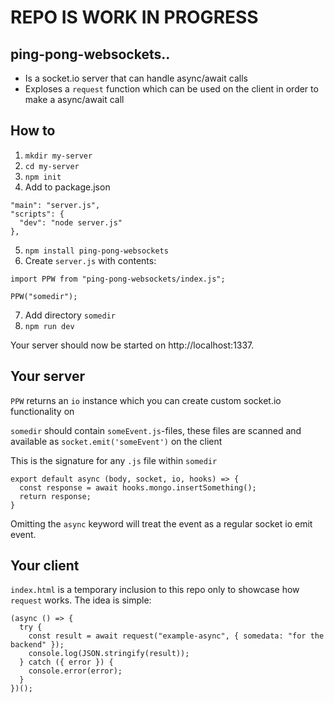 # REPO IS WORK IN PROGRESS

## ping-pong-websockets..

- Is a socket.io server that can handle async/await calls
- Exploses a `request` function which can be used on the client in order to make a async/await call

## How to

1. `mkdir my-server`
2. `cd my-server`
3. `npm init`
4. Add to package.json

```
"main": "server.js",
"scripts": {
  "dev": "node server.js"
},
```

5. `npm install ping-pong-websockets`
6. Create `server.js` with contents:

```
import PPW from "ping-pong-websockets/index.js";

PPW("somedir");
```

7. Add directory `somedir`
8. `npm run dev`

Your server should now be started on http://localhost:1337.

## Your server

`PPW` returns an `io` instance which you can create custom socket.io functionality on

`somedir` should contain `someEvent.js`-files, these files are scanned and available as `socket.emit('someEvent')` on the client

This is the signature for any `.js` file within `somedir`

```
export default async (body, socket, io, hooks) => {
  const response = await hooks.mongo.insertSomething();
  return response;
}
```

Omitting the `async` keyword will treat the event as a regular socket io emit event.

## Your client

`index.html` is a temporary inclusion to this repo only to showcase how `request` works. The idea is simple:

```
(async () => {
  try {
    const result = await request("example-async", { somedata: "for the backend" });
    console.log(JSON.stringify(result));
  } catch ({ error }) {
    console.error(error);
  }
})();
```

